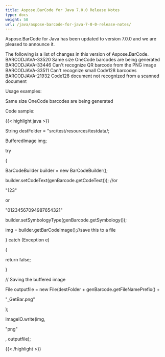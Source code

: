 ```yaml
---
title: Aspose.BarCode for Java 7.0.0 Release Notes
type: docs
weight: 50
url: /java/aspose-barcode-for-java-7-0-0-release-notes/
---
```


Aspose.BarCode for Java has been updated to version 7.0.0 and we are pleased to announce it.

The following is a list of changes in this version of Aspose.BarCode.
BARCODJAVA-33520 Same size OneCode barcodes are being generated
BARCODJAVA-33446 Can't recognize QR barcode from the PNG image
BARCODJAVA-33511 Can't recognize small Code128 barcodes
BARCODJAVA-21932 Code128 document not recognized from a scanned document

Usage examples:

Same size OneCode barcodes are being generated

Code sample:

{{< highlight java >}}



String destFolder = "src/test/resources/testdata/;

BufferedImage img;

try

{

BarCodeBuilder builder = new BarCodeBuilder();

builder.setCodeText(genBarcode.getCodeText()); //or

"123"

or

"01234567094987654321"

builder.setSymbologyType(genBarcode.getSymbology());

img = builder.getBarCodeImage();//save this to a file

} catch (Exception e)

{

return false;

}

// Saving the buffered image

File outputfile = new File(destFolder +  genBarcode.getFileNamePrefix() +

"_GetBar.png"

);

ImageIO.write(img,

"png"

, outputfile);

{{< /highlight >}}

